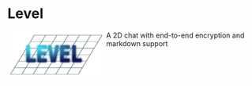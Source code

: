 # Level
<img src="./Images/Logo.svg" alt="Level Logo" width="200" height="100" align="left">
A 2D chat with end-to-end encryption and markdown support

